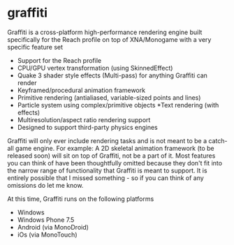 graffiti
========

Graffiti is a cross-platform high-performance rendering engine built specifically for the Reach profile on top of XNA/Monogame with a very specific feature set

* Support for the Reach profile
* CPU/GPU vertex transformation (using SkinnedEffect)
* Quake 3 shader style effects (Multi-pass) for anything Graffiti can render
* Keyframed/procedural animation framework
* Primitive rendering (antialiased, variable-sized points and lines)
* Particle system using complex/primitive objects
*Text rendering (with effects)
* Multiresolution/aspect ratio rendering support
* Designed to support third-party physics engines

Graffiti will only ever include rendering tasks and is not meant to be a catch-all game engine. For example: A 2D skeletal animation framework (to be released soon) will sit on top of Graffiti, not be a part of it. Most features you can think of have been thoughtfully omitted because they don't fit into the narrow range of functionality that Graffiti is meant to support. It is entirely possible that I missed something - so if you can think of any omissions do let me know.

At this time, Graffiti runs on the following platforms

* Windows
* Windows Phone 7.5
* Android (via MonoDroid)
* iOs (via MonoTouch)